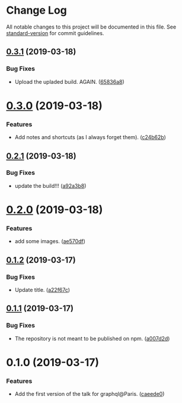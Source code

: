 # Change Log

All notable changes to this project will be documented in this file. See [standard-version](https://github.com/conventional-changelog/standard-version) for commit guidelines.

<a name="0.3.1"></a>
## [0.3.1](https://github.com/vincentdesmares/talk-startups-and-graphql-benefits-and-drawbacks/compare/v0.3.0...v0.3.1) (2019-03-18)


### Bug Fixes

* Upload the upladed build. AGAIN. ([65836a8](https://github.com/vincentdesmares/talk-startups-and-graphql-benefits-and-drawbacks/commit/65836a8))



<a name="0.3.0"></a>
# [0.3.0](https://github.com/vincentdesmares/talk-startups-and-graphql-benefits-and-drawbacks/compare/v0.2.1...v0.3.0) (2019-03-18)


### Features

* Add notes and shortcuts (as I always forget them). ([c24b62b](https://github.com/vincentdesmares/talk-startups-and-graphql-benefits-and-drawbacks/commit/c24b62b))



<a name="0.2.1"></a>
## [0.2.1](https://github.com/vincentdesmares/talk-startups-and-graphql-benefits-and-drawbacks/compare/v0.2.0...v0.2.1) (2019-03-18)


### Bug Fixes

* update the build!!! ([a92a3b8](https://github.com/vincentdesmares/talk-startups-and-graphql-benefits-and-drawbacks/commit/a92a3b8))



<a name="0.2.0"></a>
# [0.2.0](https://github.com/vincentdesmares/talk-startups-and-graphql-benefits-and-drawbacks/compare/v0.1.2...v0.2.0) (2019-03-18)


### Features

* add some images. ([ae570df](https://github.com/vincentdesmares/talk-startups-and-graphql-benefits-and-drawbacks/commit/ae570df))



<a name="0.1.2"></a>
## [0.1.2](https://github.com/vincentdesmares/talk-startups-and-graphql-benefits-and-drawbacks/compare/v0.1.1...v0.1.2) (2019-03-17)


### Bug Fixes

* Update title. ([a22f67c](https://github.com/vincentdesmares/talk-startups-and-graphql-benefits-and-drawbacks/commit/a22f67c))



<a name="0.1.1"></a>
## [0.1.1](https://github.com/vincentdesmares/talk-startups-and-graphql-benefits-and-drawbacks/compare/v0.1.0...v0.1.1) (2019-03-17)


### Bug Fixes

* The repository is not meant to be published on npm. ([a007d2d](https://github.com/vincentdesmares/talk-startups-and-graphql-benefits-and-drawbacks/commit/a007d2d))



<a name="0.1.0"></a>
# 0.1.0 (2019-03-17)


### Features

* Add the first version of the talk for graphql@Paris. ([caeede0](https://github.com/vincentdesmares/talk-startups-and-graphql-benefits-and-drawbacks/commit/caeede0))
